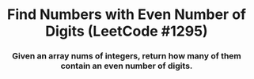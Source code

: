 <div align = "center">

# Find Numbers with Even Number of Digits (LeetCode #1295)

</div>

<div align = "center">

<h3>Given an array nums of integers, return how many of them contain an even number of digits.</h3>

</div>
